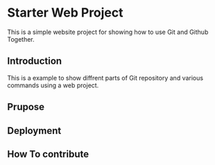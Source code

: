 # Starter Web Project

This is a simple website project for showing how to use Git and Github Together.

## Introduction

This is a example to show diffrent parts of Git repository and various commands using a web project.

## Prupose

## Deployment

## How To contribute